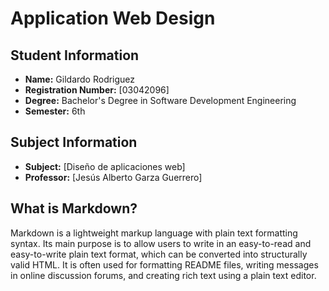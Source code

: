 # Application Web Design

## Student Information
- **Name:** Gildardo Rodriguez
- **Registration Number:** [03042096]
- **Degree:** Bachelor's Degree in Software Development Engineering
- **Semester:** 6th

## Subject Information
- **Subject:** [Diseño de aplicaciones web]
- **Professor:** [Jesús Alberto Garza Guerrero]

## What is Markdown?
Markdown is a lightweight markup language with plain text formatting syntax. Its main purpose is to allow users to write in an easy-to-read and easy-to-write plain text format, which can be converted into structurally valid HTML. It is often used for formatting README files, writing messages in online discussion forums, and creating rich text using a plain text editor.

